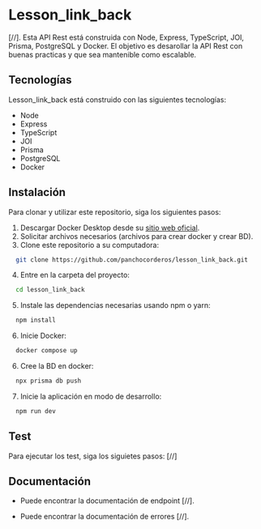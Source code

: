 # Lesson_link_back
[//]. Esta API Rest está construida con Node, Express, TypeScript, JOI, Prisma, PostgreSQL y Docker. El objetivo es desarollar la API Rest con buenas practicas y que sea mantenible como escalable.

## Tecnologías
Lesson_link_back está construido con las siguientes tecnologías:

- Node
- Express
- TypeScript
- JOI
- Prisma
- PostgreSQL
- Docker

## Instalación
Para clonar y utilizar este repositorio, siga los siguientes pasos:

1. Descargar Docker Desktop desde su [sitio web oficial](https://www.docker.com/products/docker-desktop/).
2. Solicitar archivos necesarios (archivos para crear docker y crear BD).
3. Clone este repositorio a su computadora:
```bash
  git clone https://github.com/panchocorderos/lesson_link_back.git
```
4. Entre en la carpeta del proyecto:
```bash
  cd lesson_link_back
```
5. Instale las dependencias necesarias usando npm o yarn:
```bash
  npm install
```
6. Inicie Docker:
```bash
  docker compose up
```
6. Cree la BD en docker:
```bash
  npx prisma db push
```
7. Inicie la aplicación en modo de desarrollo:
```bash
  npm run dev
```

## Test
Para ejecutar los test, siga los siguietes pasos:
[//]

## Documentación

- Puede encontrar la documentación de endpoint [//].

- Puede encontrar la documentación de errores [//].
